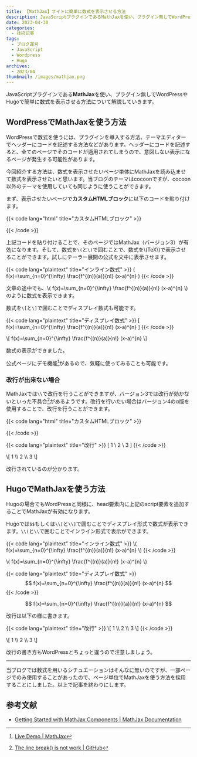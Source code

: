 ```yaml
---
title: 【MathJax】サイトに簡単に数式を表示させる方法
description: JavaScriptプラグインであるMathJaxを使い、プラグイン無しでWordPressやHugoで簡単に数式を表示させる方法について解説していきます。
date: 2023-04-30
categories: 
  - 技術記事
tags: 
  - ブログ運営
  - JavaScript
  - Wordpress
  - Hugo
archives:
  - 2023/04 
thumbnail: /images/mathjax.png
---
```


JavaScriptプラグインである**MathJax**を使い、プラグイン無しでWordPressやHugoで簡単に数式を表示させる方法について解説していきます。

## WordPressでMathJaxを使う方法

WordPressで数式を使うには、プラグインを導入する方法、テーマエディターでヘッダーにコードを記述する方法などがあります。ヘッダーにコードを記述すると、全てのページでそのコードが適用されてしまうので、意図しない表示になるページが発生する可能性があります。

今回紹介する方法は、数式を表示させたいページ単体にMathJaxを読み込ませて数式を表示させたいと思います。当ブログのテーマはcocoonですが、cocoon以外のテーマを使用していても同じように使うことができます。

まず、表示させたいページで**カスタムHTMLブロック**に以下のコードを貼り付けます。

{{< code lang="html" title="カスタムHTMLブロック" >}}
<script type="text/javascript" id="MathJax-script" async src="https://cdn.jsdelivr.net/npm/mathjax@3/es5/tex-mml-chtml.js">
</script>
{{< /code >}}

上記コードを貼り付けることで、そのページではMathJax（バージョン3）が有効になります。そして、数式を`\(`と`\)`で囲むことで、数式を\\(TeX\\)で表示させることができます。試しにテーラー展開の公式を文中に表示させます。

{{< code lang="plaintext" title="インライン数式" >}}
\( f(x)=\sum_{n=0}^{\infty} \frac{f^{(n)}(a)}{n!} (x-a)^{n} \)
{{< /code >}}

文章の途中でも、\\( f(x)=\sum_{n=0}^{\infty} \frac{f^{(n)}(a)}{n!} (x-a)^{n} \\)のように数式を表示できます。

数式を`\[`と`\]`で囲むことでディスプレイ数式も可能です。

{{< code lang="plaintext" title="ディスプレイ数式" >}}
\[ f(x)=\sum_{n=0}^{\infty} \frac{f^{(n)}(a)}{n!} (x-a)^{n} \]
{{< /code >}}

\\[ f(x)=\sum_{n=0}^{\infty} \frac{f^{(n)}(a)}{n!} (x-a)^{n} \\]

数式の表示ができました。

公式ページにデモ機能[^1]があるので、気軽に使ってみることも可能です。

[^1]:[Live Demo | MathJax](https://www.mathjax.org/#demo)

### 改行が出来ない場合

MathJaxでは`\\`で改行を行うことができますが、バージョン3では改行が効かないといった不具合[^2]があるようです。改行を行いたい場合はバージョン4のα版を使用することで、改行を行うことができます。

[^2]:[The line break(\) is not work | GitHub](https://github.com/mathjax/MathJax/issues/2312)

{{< code lang="html" title="カスタムHTMLブロック" >}}
<script type="text/javascript" id="MathJax-script" async
  src="https://cdn.jsdelivr.net/npm/mathjax@4.0.0-alpha.1/es5/tex-mml-chtml.js">
</script>
{{< /code >}}

{{< code lang="plaintext" title="改行" >}}
\[ 1 \\ 2 \\ 3 \]
{{< /code >}}

\\[ 1 \\\\ 2 \\\\ 3 \\]

改行されているのが分かります。

## HugoでMathJaxを使う方法

Hugoの場合でもWordPressと同様に、head要素内に上記のscript要素を追加することでMathJaxが有効になります。

Hugoでは`$$`もしくは`\\[`と`\\]`で囲むことでディスプレイ形式で数式が表示できます。`\\(`と`\\`で囲むことでインライン形式で表示ができます。

{{< code lang="plaintext" title="インライン数式" >}}
\\( f(x)=\sum_{n=0}^{\infty} \frac{f^{(n)}(a)}{n!} (x-a)^{n} \\)
{{< /code >}}

\\( f(x)=\sum_{n=0}^{\infty} \frac{f^{(n)}(a)}{n!} (x-a)^{n} \\)

{{< code lang="plaintext" title="ディスプレイ数式" >}}
$$
f(x)=\sum_{n=0}^{\infty} \frac{f^{(n)}(a)}{n!} (x-a)^{n}
$$
{{< /code >}}

$$
f(x)=\sum_{n=0}^{\infty} \frac{f^{(n)}(a)}{n!} (x-a)^{n}
$$

改行は以下の様に書きます。

{{< code lang="plaintext" title="改行" >}}
\\[ 1 \\\\ 2 \\\\ 3 \\]
{{< /code >}}

\\[ 1 \\\\ 2 \\\\ 3 \\]

改行の書き方もWordPressとちょっと違うので注意しましょう。

* * *

当ブログでは数式を用いるシチュエーションはそんなに無いのですが、一部ページでのみ使用することがあったので、ページ単位でMathJaxを使う方法を採用することにしました。以上で記事を終わりにします。

## 参考文献

* [Getting Started with MathJax Components | MathJax Documentation](https://docs.mathjax.org/en/latest/web/start.html)